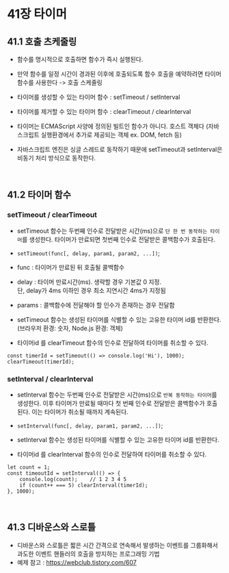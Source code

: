 # 41장 타이머

## 41.1 호출 츠케줄링

- 함수를 명시적으로 호출하면 함수가 즉시 실행된다.
- 만약 함수를 일정 시간이 경과된 이후에 호출되도록 함수 호출을 예약하려면 타이머 함수를 사용한다 -> 호출 스케줄링

- 타이머를 생성할 수 있는 타이머 함수 : setTimeout / setInterval
- 타이머를 제거할 수 있는 타이머 함수 : clearTimeout / clearInterval
- 타이머는 ECMAScript 사양에 정의된 빌트인 함수가 아니다. 호스트 객체다 (자바스크립트 실행환경에서 추가로 제공되는 객체 ex. DOM, fetch 등)
- 자바스크립트 엔진은 싱글 스레드로 동작하기 때문에 setTimeout과 setInterval은 비동기 처리 방식으로 동작한다.

<br />

## 41.2 타이머 함수

### setTimeout / clearTimeout

- setTimeout 함수는 두번째 인수로 전달받은 시간(ms)으로 `단 한 번 동작하는 타이머`를 생성한다. 타이머가 만료되면 첫번째 인수로 전달받은 콜백함수가 호출된다.

- `setTimeout(func[, delay, param1, param2, ...])`;
- func : 타이머가 만료된 뒤 호출될 콜백함수
- delay : 타이머 만료시간(ms). 생략할 경우 기본값 0 지정.  
  단, delay가 4ms 이하인 경우 최소 지연시간 4ms가 지정됨
- params : 콜백함수에 전달해야 할 인수가 존재하는 경우 전달함

- setTimeout 함수는 생성된 타이머를 식별할 수 있는 고유한 타이머 id를 반환한다. (브라우저 환경: 숫자, Node.js 환경: 객체)
- 타이머id 를 clearTimeout 함수의 인수로 전달하여 타이머를 취소할 수 있다.

```
const timerId = setTimeout(() => console.log('Hi'), 1000);
clearTimeout(timerId);
```

### setInterval / clearInterval

- setInterval 함수는 두번째 인수로 전달받은 시간(ms)으로 `반복 동작하는 타이머`를 생성한다. 이후 타이머가 만료될 때마다 첫 번째 인수로 전달받은 콜백함수가 호출된다. 이는 타이머가 취소될 때까지 계속된다.

- `setInterval(func[, delay, param1, param2, ...])`;

- setInterval 함수는 생성된 타이머를 식별할 수 있는 고유한 타이머 id를 반환한다.
- 타이머id 를 clearInterval 함수의 인수로 전달하여 타이머를 취소할 수 있다.

```
let count = 1;
const timeoutId = setInterval(() => {
    console.log(count);    // 1 2 3 4 5
    if (count++ === 5) clearInterval(timerId);
}, 1000);
```

<br />

## 41.3 디바운스와 스로틀

- 디바운스와 스로틀은 짧은 시간 간격으로 연속해서 발생하는 이벤트를 그룹화해서 과도한 이벤트 핸들러의 호출을 방지하는 프로그래밍 기법
- 예제 참고 : https://webclub.tistory.com/607
